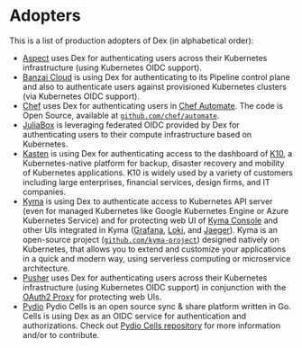 # Adopters

This is a list of production adopters of Dex (in alphabetical order):

- [Aspect](https://www.aspect.com/) uses Dex for authenticating users across their Kubernetes infrastructure (using Kubernetes OIDC support).
- [Banzai Cloud](https://banzaicloud.com) is using Dex for authenticating to its Pipeline control plane and also to authenticate users against provisioned Kubernetes clusters (via Kubernetes OIDC support).
- [Chef](https://chef.io) uses Dex for authenticating users in [Chef Automate](https://automate.chef.io/). The code is Open Source, available at [`github.com/chef/automate`](https://github.com/chef/automate).
- [JuliaBox](https://juliabox.com/) is leveraging federated OIDC provided by Dex for authenticating users to their compute infrastructure based on Kubernetes.
- [Kasten](https://www.kasten.io) is using Dex for authenticating access to the dashboard of [K10](https://www.kasten.io/product/), a Kubernetes-native platform for backup, disaster recovery and mobility of Kubernetes applications. K10 is widely used by a variety of customers including large enterprises, financial services, design firms, and IT companies.
- [Kyma](https://kyma-project.io) is using Dex to authenticate access to Kubernetes API server (even for managed Kubernetes like Google Kubernetes Engine or Azure Kubernetes Service) and for protecting web UI of [Kyma Console](https://github.com/kyma-project/console) and other UIs integrated in Kyma ([Grafana](https://github.com/grafana/grafana), [Loki](https://github.com/grafana/loki), and [Jaeger](https://github.com/jaegertracing/jaeger)). Kyma is an open-source project ([`github.com/kyma-project`](https://github.com/kyma-project/kyma)) designed natively on Kubernetes, that allows you to extend and customize your applications in a quick and modern way, using serverless computing or microservice architecture. 
- [Pusher](https://pusher.com) uses Dex for authenticating users across their Kubernetes infrastructure (using Kubernetes OIDC support) in conjunction with the [OAuth2 Proxy](https://github.com/pusher/oauth2_proxy) for protecting web UIs.
- [Pydio](https://pydio.com/) Pydio Cells is an open source sync & share platform written in Go. Cells is using Dex as an OIDC service for authentication and authorizations. Check out [Pydio Cells repository](https://github.com/pydio/cells) for more information and/or to contribute.
